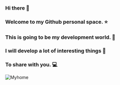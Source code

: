 ### Hi there 👋

<!--
**HopeLight/HopeLight** is a ✨ _special_ ✨ repository because its `README.md` (this file) appears on your GitHub profile.

Here are some ideas to get you started:

- 🔭 I’m currently working on ...
- 🌱 I’m currently learning ...
- 👯 I’m looking to collaborate on ...
- 🤔 I’m looking for help with ...
- 💬 Ask me about ...
- 📫 How to reach me: ...
- 😄 Pronouns: ...
- ⚡ Fun fact: ...
-->
### Welcome to my Github personal space. ⭐
### This is going to be my development world. 🔋
### I will develop a lot of interesting things 🔌
### To share with you. 💻
![Myhome](https://cdn.jsdelivr.net/gh/HopeLight/HopeLight@master/hopeimg.png)
